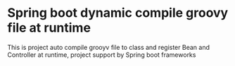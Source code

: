 # Spring boot dynamic compile groovy file at runtime 
This is project auto compile grooyv file to class and register Bean and Controller at runtime, project support by Spring boot frameworks

